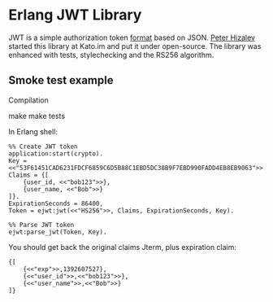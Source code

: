 Erlang JWT Library
=

JWT is a simple authorization token [format](http://self-issued.info/docs/draft-ietf-oauth-json-web-token.html) based on JSON. [Peter Hizalev](http://twitter.com/petrohi) started this library at Kato.im and put it under open-source.
The library was enhanced with tests, stylechecking and the RS256 algorithm.

## Smoke test example

Compilation

   make
   make tests

In Erlang shell:

    %% Create JWT token
    application:start(crypto).
    Key = <<"53F61451CAD6231FDCF6859C6D5B88C1EBD5DC38B9F7EBD990FADD4EB8EB9063">>.
    Claims = {[
        {user_id, <<"bob123">>},
        {user_name, <<"Bob">>}
    ]}.
    ExpirationSeconds = 86400,
    Token = ejwt:jwt(<<"HS256">>, Claims, ExpirationSeconds, Key).

    %% Parse JWT token
    ejwt:parse_jwt(Token, Key).


You should get back the original claims Jterm, plus expiration claim:

    {[
        {<<"exp">>,1392607527},
        {<<"user_id">>,<<"bob123">>},
        {<<"user_name">>,<<"Bob">>}
    ]}

